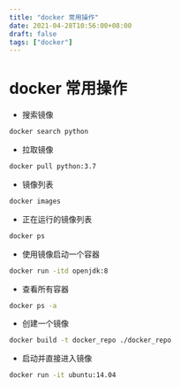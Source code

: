 ```yaml
---
title: "docker 常用操作"
date: 2021-04-28T10:56:00+08:00
draft: false
tags: ["docker"]
---
```

# docker 常用操作  

- 搜索镜像

```bash
docker search python
```  

- 拉取镜像

```bash
docker pull python:3.7
```  

- 镜像列表

```bash
docker images
```  

- 正在运行的镜像列表

```bash
docker ps
```  

- 使用镜像启动一个容器

```bash
docker run -itd openjdk:8
```  

- 查看所有容器

```bash
docker ps -a
```

- 创建一个镜像

```bash
docker build -t docker_repo ./docker_repo
```

- 启动并直接进入镜像

```bash
docker run -it ubuntu:14.04
```
